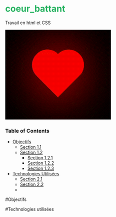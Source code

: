 # <span style="color: #26B260">coeur_battant</span>
Travail en html et CSS

![](coeur_css.gif)

### Table of Contents

* [Objectifs](#Objectifs)
    * [Section 1.1](#section_1_1)
    * [Section 1.2](sSection_1_2)
        * [Section 1.2.1](#section_1_2_1)
        * [Section 1.2.2](#section_1_2_2)
        * [Section 1.2.3](#section_1_2_3)
* [Technologies Utilisées](#chapter2)
    * [Section 2.1](#section_2_1)
    * [Section 2.2](#section_2_2)
    * 
 #Objectifs

#Technologies utilisées
